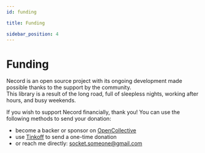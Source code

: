 ```yaml
---
id: funding

title: Funding

sidebar_position: 4
---
```


# Funding

Necord is an open source project with its ongoing development made possible thanks to the support by the community.  
This library is a result of the long road, full of sleepless nights, working after hours, and busy weekends.

If you wish to support Necord financially, thank you!
You can use the following methods to send your donation:

-   become a backer or sponsor on [OpenCollective](https://opencollective.com/necord)
-   use [Tinkoff](https://www.tinkoff.ru/rm/filippov.aleksey372/YN6Ob51146) to send a one-time donation
-   or reach me directly: [socket.someone@gmail.com](mailto:socket.someone@gmail.com)
